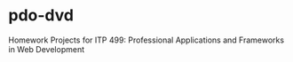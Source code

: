 pdo-dvd
=======

Homework Projects for ITP 499: Professional Applications and Frameworks in Web Development
